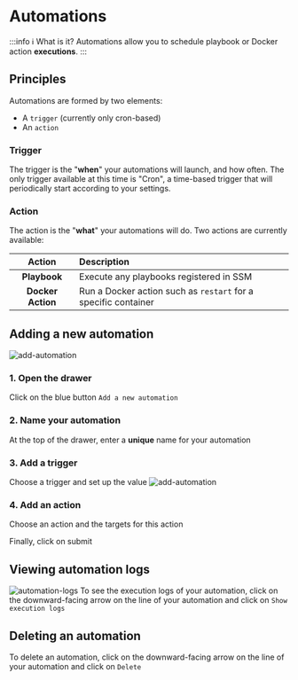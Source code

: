 # Automations

:::info ℹ️ What is it?
Automations allow you to schedule playbook or Docker action **executions**.
:::

## Principles
Automations are formed by two elements:
- A `trigger` (currently only cron-based)
- An `action`

### Trigger
The trigger is the "**when**" your automations will launch, and how often.
The only trigger available at this time is "Cron", a time-based trigger that will periodically start according to your settings.

### Action
The action is the "**what**" your automations will do.
Two actions are currently available:

|         Action         | Description                                                  |
|:----------------------:|:-------------------------------------------------------------|
|        **Playbook**        | Execute any playbooks registered in SSM                      |
|     **Docker Action**      | Run a Docker action such as `restart` for a specific container |

## Adding a new automation
![add-automation](/automations/add-automation.gif)

### 1. Open the drawer
Click on the blue button `Add a new automation`

### 2. Name your automation
At the top of the drawer, enter a **unique** name for your automation

### 3. Add a trigger
Choose a trigger and set up the value
![add-automation](/automations/setup-cron.gif)

### 4. Add an action
Choose an action and the targets for this action

Finally, click on submit

## Viewing automation logs
![automation-logs](/automations/automation-logs.gif)
To see the execution logs of your automation, click on the downward-facing arrow on the line of your automation and click on `Show execution logs`

## Deleting an automation
To delete an automation, click on the downward-facing arrow on the line of your automation and click on `Delete`
